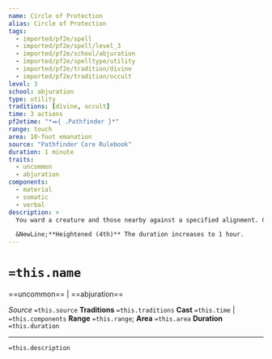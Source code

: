 ```yaml
---
name: Circle of Protection
alias: Circle of Protection
tags:
  - imported/pf2e/spell
  - imported/pf2e/spell/level_3
  - imported/pf2e/school/abjuration
  - imported/pf2e/spelltype/utility
  - imported/pf2e/tradition/divine
  - imported/pf2e/tradition/occult
level: 3
school: abjuration
type: utility
traditions: [divine, occult]
time: 3 actions
pf2etime: "*⬽{ .Pathfinder }*"
range: touch
area: 10-foot emanation
source: "Pathfinder Core Rulebook"
duration: 1 minute
traits:
  - uncommon
  - abjuration
components:
  - material
  - somatic
  - verbal
description: >
  You ward a creature and those nearby against a specified alignment. Choose chaotic, evil, good, or lawful; this spell gains the opposing trait. Creatures in the area gain a +1 status bonus to AC against attacks by creatures of the chosen alignment and to saves against effects from such creatures. This bonus increases to +3 against effects from such creatures that directly control the target and attacks made by summoned creatures of the chosen alignment. Summoned creatures of the chosen alignment can't willingly enter the area without succeeding at a Will save; repeated attempts use the first save result.

  &NewLine;**Heightened (4th)** The duration increases to 1 hour.
---
```

# `=this.name`
==uncommon== | ==abjuration==

*Source* `=this.source`
**Traditions** `=this.traditions`
**Cast** `=this.time` | `=this.components`
**Range** `=this.range`; **Area** `=this.area`
**Duration** `=this.duration`

***
`=this.description`
